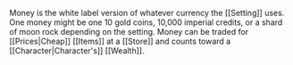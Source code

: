 Money is the white label version of whatever currency the [[Setting]] uses. One money might be one 10 gold coins, 10,000 imperial credits, or a shard of moon rock depending on the setting. Money can be traded for [[Prices|Cheap]] [[Items]] at a [[Store]] and counts toward a [[Character|Character's]] [[Wealth]].